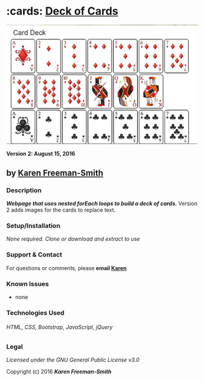 # :cards: [Deck of Cards](http://karenfreemansmith.github.io/carddeck)
![project screenshot](/img/screenshot.jpg)

__Version 2: August 15, 2016__
## by [Karen Freeman-Smith](http://karenfreemansmith.github.io)

### Description
__*Webpage that uses nested forEach loops to build a deck of cards.*__
Version 2 adds images for the cards to replace text.

### Setup/Installation
*None required. Clone or download and extract to use*

### Support & Contact
For questions or comments, please __email [Karen](karenfreemansmith@gmail.com)__

### Known Issues
* none

### Technologies Used
###### HTML, CSS, Bootstrap, JavaScript, jQuery

### Legal
*Licensed under the GNU General Public License v3.0*

Copyright (c) 2016 **_Karen Freeman-Smith_**
